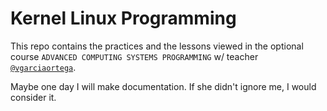 # Kernel Linux Programming

This repo contains the practices and the lessons viewed in the optional course `ADVANCED COMPUTING SYSTEMS PROGRAMMING` w/ teacher [`@vgarciaortega`](https://github.com/vgarciaortega).

Maybe one day I will make documentation. If she didn't ignore me, I would consider it.